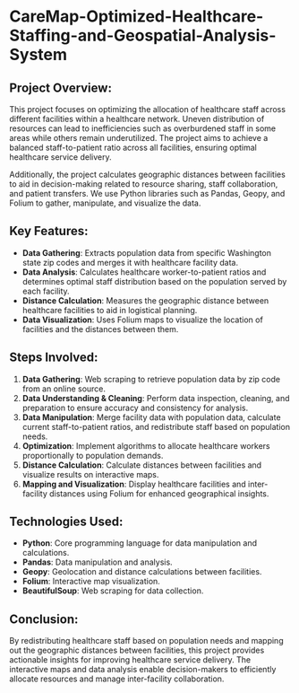 # CareMap-Optimized-Healthcare-Staffing-and-Geospatial-Analysis-System
## Project Overview:
This project focuses on optimizing the allocation of healthcare staff across different facilities within a healthcare network. Uneven distribution of resources can lead to inefficiencies such as overburdened staff in some areas while others remain underutilized. The project aims to achieve a balanced staff-to-patient ratio across all facilities, ensuring optimal healthcare service delivery.

Additionally, the project calculates geographic distances between facilities to aid in decision-making related to resource sharing, staff collaboration, and patient transfers. We use Python libraries such as Pandas, Geopy, and Folium to gather, manipulate, and visualize the data.

## Key Features:
- **Data Gathering**: Extracts population data from specific Washington state zip codes and merges it with healthcare facility data.
- **Data Analysis**: Calculates healthcare worker-to-patient ratios and determines optimal staff distribution based on the population served by each facility.
- **Distance Calculation**: Measures the geographic distance between healthcare facilities to aid in logistical planning.
- **Data Visualization**: Uses Folium maps to visualize the location of facilities and the distances between them.

## Steps Involved:
1. **Data Gathering**: Web scraping to retrieve population data by zip code from an online source.
2. **Data Understanding & Cleaning**: Perform data inspection, cleaning, and preparation to ensure accuracy and consistency for analysis.
3. **Data Manipulation**: Merge facility data with population data, calculate current staff-to-patient ratios, and redistribute staff based on population needs.
4. **Optimization**: Implement algorithms to allocate healthcare workers proportionally to population demands.
5. **Distance Calculation**: Calculate distances between facilities and visualize results on interactive maps.
6. **Mapping and Visualization**: Display healthcare facilities and inter-facility distances using Folium for enhanced geographical insights.

## Technologies Used:
- **Python**: Core programming language for data manipulation and calculations.
- **Pandas**: Data manipulation and analysis.
- **Geopy**: Geolocation and distance calculations between facilities.
- **Folium**: Interactive map visualization.
- **BeautifulSoup**: Web scraping for data collection.

## Conclusion:
By redistributing healthcare staff based on population needs and mapping out the geographic distances between facilities, this project provides actionable insights for improving healthcare service delivery. The interactive maps and data analysis enable decision-makers to efficiently allocate resources and manage inter-facility collaboration.
